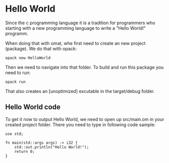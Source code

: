# Hello World
Since the c programming language it is a tradition for programmers who starting with a new programming
language to write a "Hello World!" programm. 

When doing that with omat, whe first need to create an new project (package). We do that with opack:
```
opack new HelloWorld
```
Then we need to navigate into that folder.
To build and run this package you need to run:
```
opack run
```
That also creates an [unoptimized] excutable in the target/debug folder.

## Hello World code
To get it now to output Hello World, we need to open up src/main.om in your created project folder.
There you need to type in following code sample:
```
use std;

fn main(std::args args) -> i32 {
    std::out.println("Hello World!");
    return 0;
} 
```
